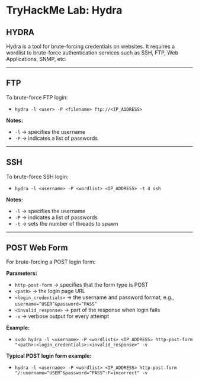# TryHackMe Lab: Hydra

## HYDRA
Hydra is a tool for brute-forcing credentials on websites. It requires a wordlist to brute-force authentication services such as SSH, FTP, Web Applications, SNMP, etc.

---

## FTP
To brute-force FTP login:

- `hydra -l <user> -P <filename> ftp://<IP_ADDRESS>`

**Notes:**
- `-l` → specifies the username  
- `-P` → indicates a list of passwords  

---

## SSH
To brute-force SSH login:

- `hydra -l <username> -P <wordlist> <IP_ADDRESS> -t 4 ssh`

**Notes:**
- `-l` → specifies the username  
- `-P` → indicates a list of passwords  
- `-t` → sets the number of threads to spawn  

---

## POST Web Form
For brute-forcing a POST login form:

**Parameters:**
- `http-post-form` → specifies that the form type is POST  
- `<path>` → the login page URL  
- `<login_credentials>` → the username and password format, e.g., `username=^USER^&password=^PASS^`  
- `<invalid_response>` → part of the response when login fails  
- `-v` → verbose output for every attempt  

**Example:**
- `sudo hydra -l <username> -P <wordlists> <IP_ADDRESS> http-post-form "<path>:<login_credentials>:<invalid_response>" -v`

**Typical POST login form example:**
- `hydra -l <username> -P <wordlist> <IP_ADDRESS> http-post-form "/:username=^USER^&password=^PASS^:F=incorrect" -v`
